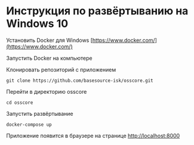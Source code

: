 # Инструкция по развёртыванию на Windows 10

Установить Docker для Windows [https://www.docker.com/](https://www.docker.com/)

Запустить Docker на компьютере

Клонировать репозиторий с приложением

```
git clone https://github.com/basesource-isk/osscore.git
```

Перейти в директорию osscore

```
cd osscore
```

Запустить развёртывание

```
docker-compose up
```

Приложение появится в браузере на странице [http://localhost:8000](http://localhost:8000)

